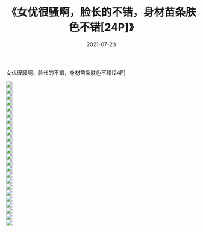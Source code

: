 ﻿---
layout: post
title:  《女优很骚啊，脸长的不错，身材苗条肤色不错[24P]》
date:   2021-07-23
img: http://imgx.orgx.ga/漏D/2021/女优很骚啊，脸长的不错，身材苗条肤色不错[24P]/000.jpg
categories: [美女, 清纯, 唯美]
---

女优很骚啊，脸长的不错，身材苗条肤色不错[24P]

  ![](http://imgx.orgx.ga/漏D/2021/女优很骚啊，脸长的不错，身材苗条肤色不错[24P]/001.jpg) <br> ![](http://imgx.orgx.ga/漏D/2021/女优很骚啊，脸长的不错，身材苗条肤色不错[24P]/002.jpg) <br> ![](http://imgx.orgx.ga/漏D/2021/女优很骚啊，脸长的不错，身材苗条肤色不错[24P]/003.jpg) <br> ![](http://imgx.orgx.ga/漏D/2021/女优很骚啊，脸长的不错，身材苗条肤色不错[24P]/004.jpg) <br> ![](http://imgx.orgx.ga/漏D/2021/女优很骚啊，脸长的不错，身材苗条肤色不错[24P]/005.jpg) <br> ![](http://imgx.orgx.ga/漏D/2021/女优很骚啊，脸长的不错，身材苗条肤色不错[24P]/006.jpg) <br> ![](http://imgx.orgx.ga/漏D/2021/女优很骚啊，脸长的不错，身材苗条肤色不错[24P]/007.jpg) <br> ![](http://imgx.orgx.ga/漏D/2021/女优很骚啊，脸长的不错，身材苗条肤色不错[24P]/008.jpg) <br> ![](http://imgx.orgx.ga/漏D/2021/女优很骚啊，脸长的不错，身材苗条肤色不错[24P]/009.jpg) <br> ![](http://imgx.orgx.ga/漏D/2021/女优很骚啊，脸长的不错，身材苗条肤色不错[24P]/010.jpg) <br> ![](http://imgx.orgx.ga/漏D/2021/女优很骚啊，脸长的不错，身材苗条肤色不错[24P]/011.jpg) <br> ![](http://imgx.orgx.ga/漏D/2021/女优很骚啊，脸长的不错，身材苗条肤色不错[24P]/012.jpg) <br> ![](http://imgx.orgx.ga/漏D/2021/女优很骚啊，脸长的不错，身材苗条肤色不错[24P]/013.jpg) <br> ![](http://imgx.orgx.ga/漏D/2021/女优很骚啊，脸长的不错，身材苗条肤色不错[24P]/014.jpg) <br> ![](http://imgx.orgx.ga/漏D/2021/女优很骚啊，脸长的不错，身材苗条肤色不错[24P]/015.jpg) <br> ![](http://imgx.orgx.ga/漏D/2021/女优很骚啊，脸长的不错，身材苗条肤色不错[24P]/016.jpg) <br> ![](http://imgx.orgx.ga/漏D/2021/女优很骚啊，脸长的不错，身材苗条肤色不错[24P]/017.jpg) <br> ![](http://imgx.orgx.ga/漏D/2021/女优很骚啊，脸长的不错，身材苗条肤色不错[24P]/018.jpg) <br> ![](http://imgx.orgx.ga/漏D/2021/女优很骚啊，脸长的不错，身材苗条肤色不错[24P]/019.jpg) <br> ![](http://imgx.orgx.ga/漏D/2021/女优很骚啊，脸长的不错，身材苗条肤色不错[24P]/020.jpg) <br> ![](http://imgx.orgx.ga/漏D/2021/女优很骚啊，脸长的不错，身材苗条肤色不错[24P]/021.jpg) <br> ![](http://imgx.orgx.ga/漏D/2021/女优很骚啊，脸长的不错，身材苗条肤色不错[24P]/022.jpg) <br> ![](http://imgx.orgx.ga/漏D/2021/女优很骚啊，脸长的不错，身材苗条肤色不错[24P]/023.jpg) <br> ![](http://imgx.orgx.ga/漏D/2021/女优很骚啊，脸长的不错，身材苗条肤色不错[24P]/024.jpg) <br>